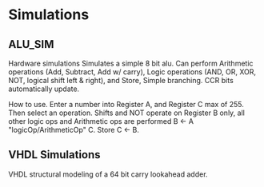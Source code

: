 # Simulations
## ALU_SIM
Hardware simulations
Simulates a simple 8 bit alu.
Can perform Arithmetic operations (Add, Subtract, Add w/ carry), Logic operations (AND, OR, XOR, NOT, logical shift left & right), and Store, Simple branching. CCR bits automatically update.

How to use.
Enter a number into Register A, and Register C max of 255. Then select an operation. Shifts and NOT operate on Register B only, all other logic ops and Arithmetic ops are performed B <- A "logicOp/ArithmeticOp" C. Store C <- B.

## VHDL Simulations
VHDL structural modeling of a 64 bit carry lookahead adder.
